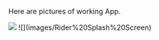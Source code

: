 Here are pictures of working App.

<img src="images/Rider%20Splash%20Screen">
![](images/Rider%20Splash%20Screen)
